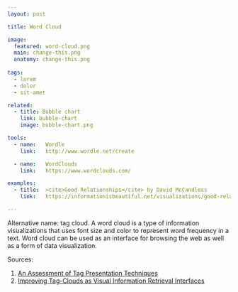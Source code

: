 ```yaml
---
layout: post

title: Word Cloud

image:
  featured: word-cloud.png
  main: change-this.png
  anatomy: change-this.png
  
tags:
  - lorem
  - dolor
  - sit-amet

related:
  - title: Bubble chart
    link: bubble-chart
    image: bubble-chart.png

tools:
  - name:   Wordle
    link:   http://www.wordle.net/create

  - name:   WordClouds
    link:   https://www.wordclouds.com/

examples:
  - title:  <cite>Good Relationships</cite> by David McCandless
    link:   https://informationisbeautiful.net/visualizations/good-relationtips-most-commonly-given-relationship-advice/

---
```

Alternative name: tag cloud. A word cloud is a type of information visualizations that uses font size and color to represent word frequency in a text. Word cloud can be used as an interface for browsing the web as well as a form of data visualization.

<!--more-->

Sources:
1. [An Assessment of Tag Presentation Techniques](http://www2007.org/htmlposters/poster988/)
2. [Improving Tag-Clouds as Visual Information Retrieval Interfaces](http://www.yusef.es/improving_tagclouds.pdf)
